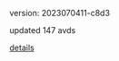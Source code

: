 version: 2023070411-c8d3

updated 147 avds

[details](https://github.com/0x74f917491bfa7ebfa379/ali_avd_db/blob/master/change_log/2023/07/04/11/c8d3.txt)